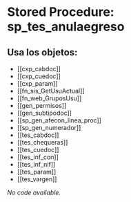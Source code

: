 # Stored Procedure: sp_tes_anulaegreso

## Usa los objetos:
- [[cxp_cabdoc]]
- [[cxp_cuedoc]]
- [[cxp_param]]
- [[fn_sis_GetUsuActual]]
- [[fn_web_GruposUsu]]
- [[gen_permisos]]
- [[gen_subtipodoc]]
- [[sp_gen_afecon_linea_proc]]
- [[sp_gen_numerador]]
- [[tes_cabdoc]]
- [[tes_chequeras]]
- [[tes_cuedoc]]
- [[tes_inf_con]]
- [[tes_inf_nif]]
- [[tes_param]]
- [[tes_vargen]]

*No code available.*
